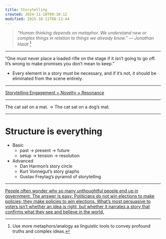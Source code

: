 ```yaml
---
title: Storytelling
created: 2024-11-18T09:18:12
modified: 2025-10-11T08:13:44
---
```


> _“Human thinking depends on metaphor. We understand new or complex things in relation to things we already know.” — Jonathan Haidt_ [^1]

---

“One must never place a loaded rifle on the stage if it isn’t going to go off. It’s wrong to make promises you don’t mean to keep.”

* Every element in a story must be necessary, and if it’s not, it should be eliminated from the scene entirely.

---

[Storytelling Engagement = Novelty × Resonance](https://www.julian.com/blog/creativity-faucet)

---

The cat sat on a mat. → The cat sat on a dog’s mat.

---

# Structure is everything

* Basic
	* past → present → future
	* setup → tension → resolution
* Advanced
	* Dan Harmon’s story circle
	* Kurt Vonnegut’s story graphs
	* Gustav Freytag’s pyramid of storytelling

---

[People often wonder why so many unthoughtful people end up in government. The answer is easy: Politicians do not win elections to make policies; they make policies to win elections. What’s most persuasive to voters isn’t whether an idea is right, but whether it narrates a story that confirms what they see and believe in the world.](https://collabfund.com/blog/different-kinds-of-smart/)

[^1]: Use more metaphors/analogy as linguistic tools to convey profound truths and complex ideas.
